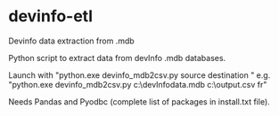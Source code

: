 # devinfo-etl
Devinfo data extraction from .mdb 

Python script to extract data from devInfo .mdb databases.

Launch with "python.exe devinfo_mdb2csv.py source destination <second language>" 
  e.g. "python.exe devinfo_mdb2csv.py c:\devInfodata.mdb c:\output.csv fr"

Needs Pandas and Pyodbc (complete list of packages in install.txt file).
